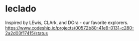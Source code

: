 leclado
=======
Inspired by LEwis, CLArk, and DOra - our favorite explorers.
https://www.codeship.io/projects/00572b80-41e9-0131-c280-2a2d03f17415/status